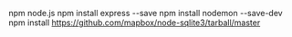 npm node.js
npm install express --save
npm install nodemon --save-dev
npm install https://github.com/mapbox/node-sqlite3/tarball/master
